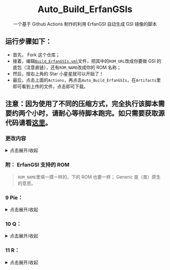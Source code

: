 <h1 align="center"> Auto_Build_ErfanGSIs </h1>

<p align="center">
	一个基于 Github Actions 制作的利用 ErfanGSI 自动生成 GSI 镜像的脚本
</p>

## 运行步骤如下： 
- 首先， Fork 这个仓库；
- 接着，编辑<code>[Build_ErfanGSIs.yml](.github/workflows/Build_ErfanGSIs.yml)</code>文件，把其中的`ROM_URL`改成你要做 GSI 的底包（注意直链），还有`ROM_NAME`改成你的 ROM 名称；
- 然后，按右上角的 Star 小星星就可以开始了！
- 最后，点击上面的`Actions`，再点击`Auto_Build_ErfanGSIs`，在`Artifacts`里即可看到上传的文件，点击即可下载。 

## 注意：因为使用了不同的压缩方式，完全执行该脚本需要约两个小时，请耐心等待脚本跑完。如只需要获取源代码请看[这里](https://github.com/zhz8888/Auto_Build_ErfanGSIs/blob/master/README_G.md)。

### 更改内容
<details markdown='1'><summary>点击展开/收起</summary>

1.使用 Github Actions 项目上传，避免随时间的推移出现的上传成功但无法下载或直接上传失败的问题

2.更改了压缩方式，使上传文件体积减小，也加快了下载速度

3.把不同的镜像分别打包上传，避免无效下载，缩短了下载时间

4.增加了打包源代码的操作，方便更新和获取源代码
</details>

### 附： ErfanGSI 支持的 ROM
> `ROM_NAME`里填一摸一样的，下的 ROM 也要一样； Generic 是（类）原生的意思。

### 9 Pie：
<details markdown='1'><summary>点击展开/收起</summary>
>ColorOS Flyme Generic MIUI Moto Nubia OneUI OxygenOS Pixel Xperia ZUI ZenUI
</details>

### 10 Q：
<details markdown='1'><summary>点击展开/收起</summary>
>Generic MIUI OxygenOS Pixel
</details>

### 11 R：
<details markdown='1'><summary>点击展开/收起</summary>
>Generic Pixel
</details>
